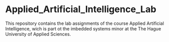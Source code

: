 # Applied_Artificial_Intelligence_Lab

This repository contains the lab assignments of the course Applied Artificial Intelligence, wich is part ot the imbedded systems minor at the The Hague University of Applied Sciences.
